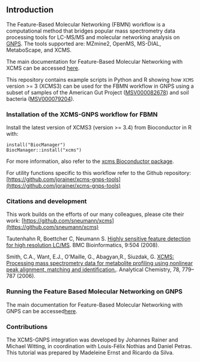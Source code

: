 ## Introduction

The Feature-Based Molecular Networking (FBMN) workflow is a computational method that bridges popular mass spectrometry data processing tools for LC-MS/MS and molecular networking analysis on [GNPS](http://gnps.ucsd.edu). The tools supported are: MZmine2, OpenMS, MS-DIAL, MetaboScape, and XCMS.

The main documentation for Feature-Based Molecular Networking with XCMS can be accessed [here](https://ccms-ucsd.github.io/GNPSDocumentation/featurebasedmolecularnetworking-with-xcms3/).

This repository contains example scripts in Python and R showing how `XCMS` version >= 3 (XCMS3) can be used for the
FBMN workflow in GNPS using a subset of samples of the American Gut Project ([MSV000082678](https://massive.ucsd.edu/ProteoSAFe/dataset.jsp?task=de2d18fd91804785bce8c225cc94a444)) and soil bacteria ([MSV000079204](https://massive.ucsd.edu/ProteoSAFe/dataset.jsp?task=d74ca92d9dec4e2883f28506c670e3ca)).

### Installation of the XCMS-GNPS workflow for FBMN

Install the latest version of XCMS3 (version >= 3.4) from Bioconductor in R
with:

```
install("BiocManager")
BiocManager::install("xcms")
```
For more information, also refer to the [xcms Bioconductor package](https://www.bioconductor.org/packages/release/bioc/html/xcms.html).

For utility functions specific to this workflow refer to the Github repository:
[https://github.com/jorainer/xcms-gnps-tools](https://github.com/jorainer/xcms-gnps-tools)

### Citations and development

This work builds on the efforts of our many colleagues, please cite their work:
[https://github.com/sneumann/xcms](https://github.com/sneumann/xcms)

Tautenhahn R, Boettcher C, Neumann S. [Highly sensitive feature detection for
high resolution LC/MS](https://doi.org/10.1186/1471-2105-9-504). BMC
Bioinformatics, 9:504 (2008).

Smith, C.A., Want, E.J., O'Maille, G., Abagyan,R., Siuzdak, G. [XCMS: Processing
mass spectrometry data for metabolite profiling using nonlinear peak alignment, matching and identification.](https://pubs.acs.org/doi/10.1021/ac051437y). Analytical Chemistry, 78, 779–787 (2006).

### Running the Feature Based Molecular Networking on GNPS

The main documentation for Feature-Based Molecular Networking with GNPS can be accessed[here](https://ccms-ucsd.github.io/GNPSDocumentation/featurebasedmolecularnetworking/).

### Contributions

The XCMS-GNPS integration was developed by Johannes Rainer and Michael Witting, in coordination with Louis-Félix Nothias and Daniel Petras.
This tutorial was prepared by Madeleine Ernst and Ricardo da Silva.
